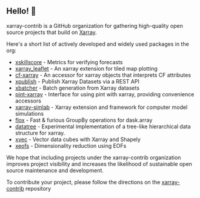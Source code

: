 ## Hello! 👋

xarray-contrib is a GitHub organization for gathering high-quality open source projects that build on [Xarray](http://xarray.pydata.org/).

Here's a short list of actively developed and widely used packages in the org:

- [xskillscore](https://github.com/xarray-contrib/xskillscore) - Metrics for verifying forecasts
- [xarray_leaflet](https://github.com/xarray-contrib/xarray_leaflet) - An xarray extension for tiled map plotting
- [cf-xarray](https://github.com/xarray-contrib/cf-xarray) - An accessor for xarray objects that interprets CF attributes
- [xpublish](https://github.com/xarray-contrib/xpublish) - Publish Xarray Datasets via a REST API
- [xbatcher](https://github.com/xarray-contrib/xbatcher) - Batch generation from Xarray datasets
- [pint-xarray](https://github.com/xarray-contrib/pint-xarray) - Interface for using pint with xarray, providing convenience accessors
- [xarray-simlab](https://github.com/xarray-contrib/xarray-simlab) - Xarray extension and framework for computer model simulations
- [flox](https://github.com/xarray-contrib/flox) - Fast & furious GroupBy operations for dask.array
- [datatree](https://github.com/xarray-contrib/datatree) - Experimental implementation of a tree-like hierarchical data structure for xarray.
- [xvec](https://github.com/xarray-contrib/xvec) - Vector data cubes with Xarray and Shapely
- [xeofs](https://github.com/xarray-contrib/xeofs) - Dimensionality reduction using EOFs

We hope that including projects under the xarray-contrib organization improves project visibility and increases the likelihood of sustainable open source maintenance and development.

To contribute your project, please follow the directions on the [xarray-contrib](https://github.com/xarray-contrib/xarray-contrib) repository
